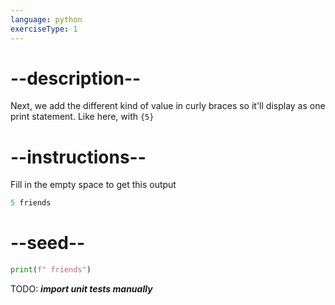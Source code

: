 ```yaml
---
language: python
exerciseType: 1
---
```


# --description--

Next, we add the different kind of value in curly braces so it'll display as one print statement. Like here, with `{5}`

# --instructions--

Fill in the empty space to get this output
```python
5 friends
```

# --seed--

```python
print(f" friends")
```

TODO: ___import unit tests manually___
